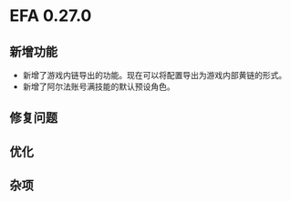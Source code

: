 # EFA 0.27.0

## 新增功能

- 新增了游戏内链导出的功能。现在可以将配置导出为游戏内部黄链的形式。
- 新增了阿尔法账号满技能的默认预设角色。

## 修复问题

## 优化

## 杂项
